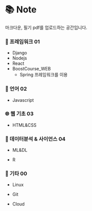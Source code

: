 # :books: Note

마크다운, 필기 pdf를 업로드하는 공간입니다.


### :wrench: 프레임워크 01

- Django
- Nodejs
- React
- BoostCourse_WEB
    - Spring 프레임워크를 이용

### :lips: 언어 02

- Javascript

### :globe_with_meridians: 웹 기초 03

- HTML&CSS

### :robot: 데이터분석 & 사이언스 04

- ML&DL

- R

### :pencil: 기타 00

- Linux

- Git

- Cloud
